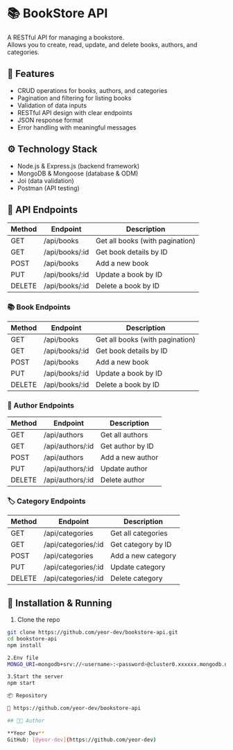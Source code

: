 # 📚 BookStore API

A RESTful API for managing a bookstore.  
Allows you to create, read, update, and delete books, authors, and categories.

## 🚀 Features

- CRUD operations for books, authors, and categories  
- Pagination and filtering for listing books  
- Validation of data inputs  
- RESTful API design with clear endpoints  
- JSON response format  
- Error handling with meaningful messages

## ⚙️ Technology Stack

- Node.js & Express.js (backend framework)  
- MongoDB & Mongoose (database & ODM)  
- Joi (data validation)  
- Postman (API testing)

## 📂 API Endpoints

| Method | Endpoint           | Description                       |
|--------|--------------------|---------------------------------|
| GET    | /api/books         | Get all books (with pagination) |
| GET    | /api/books/:id     | Get book details by ID           |
| POST   | /api/books         | Add a new book                  |
| PUT    | /api/books/:id     | Update a book by ID             |
| DELETE | /api/books/:id     | Delete a book by ID             |

### 📚 Book Endpoints

| Method | Endpoint           | Description                       |
|--------|--------------------|----------------------------------|
| GET    | /api/books         | Get all books (with pagination)  |
| GET    | /api/books/:id     | Get book details by ID           |
| POST   | /api/books         | Add a new book                   |
| PUT    | /api/books/:id     | Update a book by ID              |
| DELETE | /api/books/:id     | Delete a book by ID              |

### 👤 Author Endpoints

| Method | Endpoint              | Description                    |
|--------|-----------------------|--------------------------------|
| GET    | /api/authors          | Get all authors                |
| GET    | /api/authors/:id      | Get author by ID               |
| POST   | /api/authors          | Add a new author               |
| PUT    | /api/authors/:id      | Update author                  |
| DELETE | /api/authors/:id      | Delete author                  |

### 🏷️ Category Endpoints

| Method | Endpoint               | Description                   |
|--------|------------------------|-------------------------------|
| GET    | /api/categories        | Get all categories            |
| GET    | /api/categories/:id    | Get category by ID            |
| POST   | /api/categories        | Add a new category            |
| PUT    | /api/categories/:id    | Update category               |
| DELETE | /api/categories/:id    | Delete category               |

## 🔧 Installation & Running

1. Clone the repo  

```bash
git clone https://github.com/yeor-dev/bookstore-api.git
cd bookstore-api
npm install

2.Env file
MONGO_URI=mongodb+srv://<username>:<password>@cluster0.xxxxxx.mongodb.net/bookstore

3.Start the server
npm start

📦 Repository

🔗 https://github.com/yeor-dev/bookstore-api

## 👨‍💻 Author

**Yeor Dev**  
GitHub: [@yeor-dev](https://github.com/yeor-dev)  
